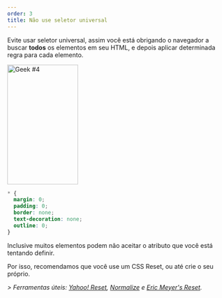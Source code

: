 ```yaml
---
order: 3
title: Não use seletor universal
---
```


Evite usar seletor universal, assim você está obrigando o navegador a buscar **todos** os elementos em seu HTML, e depois aplicar determinada regra para cada elemento.

<div class="img-right">
  <img src="http://assets.browserdiet.com/img/4.png" alt="Geek #4" width="162" height="275" />
</div>

```CSS
* {
  margin: 0;
  padding: 0;
  border: none;
  text-decoration: none;
  outline: 0;
}
```

Inclusive muitos elementos podem não aceitar o atributo que você está tentando definir.

Por isso, recomendamos que você use um CSS Reset, ou até crie o seu próprio.

*> Ferramentas úteis: [Yahoo! Reset](http://yui.yahooapis.com/2.9.0/build/reset/reset-min.css), [Normalize](http://necolas.github.com/normalize.css/) e [Eric Meyer's Reset](http://meyerweb.com/eric/tools/css/reset/).*
